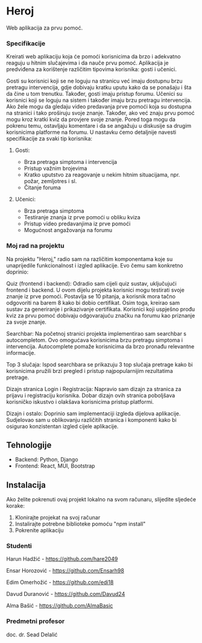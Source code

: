 # Heroj
Web aplikacija za prvu pomoć.

### Specifikacije
Kreirati web aplikaciju koja će pomoći korisnicima da brzo i adekvatno reaguju u hitnim slučajevima i da nauče prvu pomoć. 
Aplikacija je predviđena za korištenje različitim tipovima korisnika: gosti i učenici.

Gosti su korisnici koji se ne loguju na stranicu već imaju dostupnu brzu pretragu intervencija, gdje dobivaju kratku uputu kako da se ponašaju i šta da čine u tom trenutku. Također, gosti imaju pristup forumu. 
Učenici su korisnici koji se loguju na sistem i također imaju brzu pretragu intervencija. Ako žele mogu da gledaju video predavanja prve pomoći koja su dostupna na stranici i tako proširuju svoje znanje. Također, ako već znaju prvu pomoć mogu kroz kratki kviz da provjere svoje znanje. Pored toga mogu da pokrenu temu, ostavljaju komentare i da se angažuju u diskusije sa drugim korisnicima platforme na forumu. 
U nastavku ćemo detaljnije navesti specifikacije za svaki tip korisnika:
1. Gosti:
   - Brza pretraga simptoma i intervencija
   - Pristup važnim brojevima
   - Kratko uputstvo za reagovanje u nekim hitnim situacijama, npr. požar, zemljotres i sl. 
   - Čitanje foruma

2. Učenici:
   - Brza pretraga simptoma
   - Testiranje znanja iz prve pomoći u obliku kviza
   - Pristup video predavanjima iz prve pomoći
   - Mogućnost angažovanja na forumu

### Moj rad na projektu

Na projektu "Heroj," radio sam na različitim komponentama koje su unaprijedile funkcionalnost i izgled aplikacije. Evo čemu sam konkretno doprinio:

Quiz (frontend i backend): Odradio sam cijeli quiz sustav, uključujući frontend i backend. U ovom dijelu projekta korisnici mogu testirati svoje znanje iz prve pomoći. Postavlja se 10 pitanja, a korisnik mora tačno odgovoriti na barem 8 kako bi dobio certifikat. Osim toga, kreirao sam sustav za generiranje i prikazivanje certifikata. Korisnici koji uspješno prođu kviz za prvu pomoć dobivaju odgovarajuću značku na forumu kao priznanje za svoje znanje.

Searchbar: Na početnoj stranici projekta implementirao sam searchbar s autocompletom. Ovo omogućava korisnicima brzu pretragu simptoma i intervencija. Autocomplete pomaže korisnicima da brzo pronađu relevantne informacije.

Top 3 slučaja: Ispod searchbara se prikazuju 3 top slučaja pretrage kako bi korisnicima pružili brzi pregled i pristup najpopularnijim rezultatima pretrage.

Dizajn stranica Login i Registracija: Napravio sam dizajn za stranica za prijavu i registraciju korisnika. Dobar dizajn ovih stranica poboljšava korisničko iskustvo i olakšava korisnicima pristup platformi.

Dizajn i ostalo: Doprinio sam implementaciji izgleda dijelova aplikacije. Sudjelovao sam u oblikovanju različitih stranica i komponenti kako bi osigurao konzistentan izgled cijele aplikacije.

## Tehnologije
- Backend: Python, Django
- Frontend: React, MUI, Bootstrap

## Instalacija

Ako želite pokrenuti ovaj projekt lokalno na svom računaru, slijedite sljedeće korake:

1. Klonirajte projekat na svoj računar
2. Instalirajte potrebne biblioteke pomoću "npm install"
3. Pokrenite aplikaciju
   
### Studenti

Harun Hadžić - https://github.com/hare2049

Ensar Horozović -  https://github.com/Ensarh98

Edim Omerhožić - https://github.com/edi18

Davud Duranović - https://github.com/Davud24

Alma Bašić - https://github.com/AlmaBasic

### Predmetni profesor 
doc. dr. Sead Delalić
